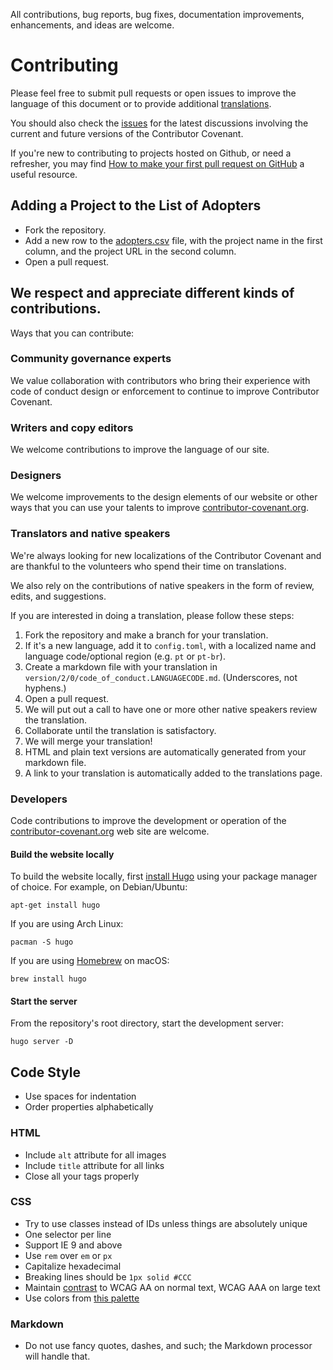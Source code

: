All contributions, bug reports, bug fixes, documentation improvements, enhancements, and ideas are welcome.

# Contributing

Please feel free to submit pull requests or open issues to improve the language of this document
or to provide additional [translations](https://www.contributor-covenant.org/translations).

You should also check the [issues](https://github.com/EthicalSource/contributor_covenant/issues)
for the latest discussions involving the current and future versions of the Contributor Covenant.

If you're new to contributing to projects hosted on Github, or need a refresher,
you may find [How to make your first pull request on GitHub](https://www.freecodecamp.org/news/how-to-make-your-first-pull-request-on-github-3/)
a useful resource.

## Adding a Project to the List of Adopters

* Fork the repository.
* Add a new row to the [adopters.csv](static/adopters.csv) file,
  with the project name in the first column, and the project URL in the second column.
* Open a pull request.

## We respect and appreciate different kinds of contributions.
Ways that you can contribute:

### Community governance experts
We value collaboration with contributors who bring their experience with code of
conduct design or enforcement to continue to improve Contributor Covenant.

### Writers and copy editors
We welcome contributions to improve the language of our site.

### Designers
We welcome improvements to the design elements of our website or other ways that
you can use your talents to improve [contributor-covenant.org](https://contributor-covenant.org).

### Translators and native speakers
We're always looking for new localizations of the Contributor Covenant and are
thankful to the volunteers who spend their time on translations.

We also rely on the contributions of native speakers in the form of review,
edits, and suggestions.

If you are interested in doing a translation, please follow these steps:

1. Fork the repository and make a branch for your translation.
1. If it's a new language, add it to `config.toml`,
  with a localized name and language code/optional region (e.g. `pt` or `pt-br`).
1. Create a markdown file with your translation in `version/2/0/code_of_conduct.LANGUAGECODE.md`. (Underscores, not hyphens.)
1. Open a pull request.
1. We will put out a call to have one or more other native speakers review the translation.
1. Collaborate until the translation is satisfactory.
1. We will merge your translation!
1. HTML and plain text versions are automatically generated from your markdown file.
1. A link to your translation is automatically added to the translations page.

### Developers
Code contributions to improve the development or operation of the [contributor-covenant.org](https://contributor-covenant.org)
web site are welcome.

#### Build the website locally
To build the website locally, first [install Hugo](https://gohugo.io/getting-started/installing)
using your package manager of choice.
For example, on Debian/Ubuntu:
```
apt-get install hugo
```

If you are using Arch Linux:
```
pacman -S hugo
```

If you are using [Homebrew](https://brew.sh) on macOS:
```
brew install hugo
```

#### Start the server
From the repository's root directory, start the development server:
```
hugo server -D
```

## Code Style
- Use spaces for indentation
- Order properties alphabetically

### HTML
- Include `alt` attribute for all images
- Include `title` attribute for all links
- Close all your tags properly

### CSS
- Try to use classes instead of IDs unless things are absolutely unique
- One selector per line
- Support IE 9 and above
- Use `rem` over `em` or `px`
- Capitalize hexadecimal
- Breaking lines should be `1px solid #CCC`
- Maintain [contrast](https://webaim.org/resources/contrastchecker/) to WCAG AA on normal text, WCAG AAA on large text
- Use colors from [this palette](https://color.adobe.com/Royal-Purples-color-theme-7468845/edit/?copy=true&base=2&rule=Custom&selected=4&name=Copy%20of%20Royal%20Purples&mode=rgb&rgbvalues=0.2980392156862745,0.06666666666666667,0.3803921568627451,0.8,0.14901960784313725,0.1411764705882353,0.403921568627451,0,0.6784313725490196,0.5372549019607843,0.12156862745098039,0.6784313725490196,1,0.7137254901960784,0.08627450980392157&swatchOrder=0,1,2,3,4)

### Markdown
- Do not use fancy quotes, dashes, and such; the Markdown processor will handle that.
